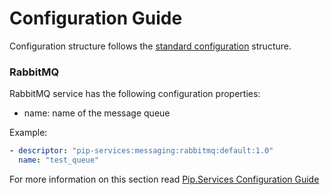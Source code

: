 # Configuration Guide <br/>

Configuration structure follows the 
[standard configuration](https://github.com/pip-services/pip-services3-container-node/doc/Configuration.md) 
structure. 

### <a name="rabbitmq"></a> RabbitMQ

RabbitMQ service has the following configuration properties:
- name:                        name of the message queue

Example:
```yaml
- descriptor: "pip-services:messaging:rabbitmq:default:1.0"
  name: "test_queue"

```

For more information on this section read 
[Pip.Services Configuration Guide](https://github.com/pip-services/pip-services3-container-node/doc/Configuration.md#deps)